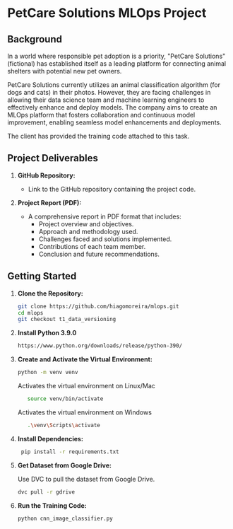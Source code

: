 # PetCare Solutions MLOps Project

## Background

In a world where responsible pet adoption is a priority, "PetCare Solutions" (fictional) has established itself as a leading platform for connecting animal shelters with potential new pet owners.

PetCare Solutions currently utilizes an animal classification algorithm (for dogs and cats) in their photos. However, they are facing challenges in allowing their data science team and machine learning engineers to effectively enhance and deploy models. The company aims to create an MLOps platform that fosters collaboration and continuous model improvement, enabling seamless model enhancements and deployments.

The client has provided the training code attached to this task.

## Project Deliverables

1. **GitHub Repository:**
    - Link to the GitHub repository containing the project code.

2. **Project Report (PDF):**
   - A comprehensive report in PDF format that includes:
       - Project overview and objectives.
       - Approach and methodology used.
       - Challenges faced and solutions implemented.
       - Contributions of each team member.
       - Conclusion and future recommendations.

## Getting Started

1. **Clone the Repository:**

   ```bash
   git clone https://github.com/hiagomoreira/mlops.git
   cd mlops
   git checkout t1_data_versioning
   ```

2. **Install Python 3.9.0**

   ```bash
   https://www.python.org/downloads/release/python-390/
   ```

3. **Create and Activate the Virtual Environment:**

   ```bash
   python -m venv venv
   ```

   Activates the virtual environment on Linux/Mac

   ```bash
      source venv/bin/activate
   ```

   Activates the virtual environment on Windows

   ```bash
      .\venv\Scripts\activate
   ```

4. **Install Dependencies:**

   ```bash
    pip install -r requirements.txt
   ```

5. **Get Dataset from Google Drive:**

   Use DVC to pull the dataset from Google Drive.

   ```bash
   dvc pull -r gdrive
   ```

6. **Run the Training Code:**

   ```bash
   python cnn_image_classifier.py
   ```

